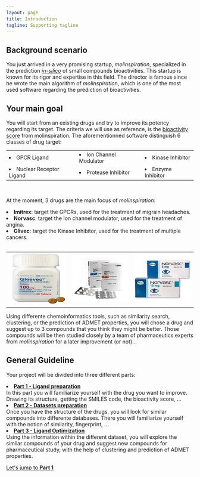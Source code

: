 ```yaml
---
layout: page
title: Introduction
tagline: Supporting tagline
---
```


## Background scenario
You just arrived in a very promising startup, <i>molinspiration</i>, specialized in the prediction <a href="http://en.wikipedia.org/wiki/In_silico"><i>in-silico</i></a> of small compounds bioactivities. This startup is known for its rigor and expertise in this field. The director is famous since he wrote the main algorithm of <i>molinspiration</i>, which is one of the most used software regarding the prediction of bioactivities.

## Your main goal
You will start from an existing drugs and try to improve its potency regarding its target. The criteria we will use as reference, is the <a href="http://www.molinspiration.com/docu/miscreen/druglikeness.html">bioactivity score</a> from molinspiration. The aforementionned software distinguish 6 classes of drug target:

<table style="width: 100%;">
<tr>
<td><li>GPCR Ligand</li></td>
<td><li>Ion Channel Modulator</li></td>
<td><li>Kinase Inhibitor</li></td>
</tr>
<tr>
<td><li>Nuclear Receptor Ligand</li></td>
<td><li>Protease Inhibitor</li></td>
<td><li>Enzyme Inhibitor</li></td>
</tr>
</table>
<br/>

At the moment, 3 drugs are the main focus of <i>molinspiration</i>:
<li><b>Imitrex</b>: target the GPCRs, used for the treatment of migrain headaches.</li>
<li><b>Norvasc</b>: target the Ion channel modulator, used for the treatment of angina.</li>
<li><b>Glivec</b>: target the Kinase Inhibitor, used for the treatment of multiple cancers.</li>
<br/>
<table>
<tr>
<td><img src="/img/gleevec.jpg" width="160" height="140"/></td>
<td><img src="/img/imitrex.jpg" width="160"/></td>
<td><img src="/img/norvasc.jpg" width="160" height="140"/></td>
</tr>
</table>
Using differente chemoinformatics tools, such as similarity search, clustering, or the prediction of ADMET properties, you will chose a drug and suggest up to 3 compounds that you think they might be better. Those compounds will be then studied closely by a team of pharmaceutics experts from <i>molinspiration</i> for a later improvement (or not)...

## General Guideline

Your project will be divided into three different parts:
<li><b><a href="/part1.html">Part 1 - Ligand preparation</a></b></li>
In this part you will familiarize yourself with the drug you want to improve. Drawing its structure, getting the SMILES code, the bioactivity score, ...

<li><b><a href="/part2.html">Part 2 - Datasets preparation</a></b></li>
Once you have the structure of the drugs, you will look for similar compounds into differente databases. There you will familiarize yourself with the notion of similarity, fingerprint, ...

<li><b><a href="/part3.html">Part 3 - Ligand Optimization</a></b></li>
Using the information within the different dataset, you will explore the similar compounds of your drug and suggest new compounds for pharmaceutical study, with the help of clustering and prediction of ADMET properties.

<a href="/part1.html">Let's jump to <b>Part 1</b></a>
<br/>
<br/>
